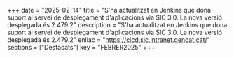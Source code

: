 +++
date        = "2025-02-14"
title       = "S'ha actualitzat en Jenkins que dona suport al servei de desplegament d'aplicacions via SIC 3.0. La nova versió desplegada és 2.479.2"
description = "S'ha actualitzat en Jenkins que dona suport al servei de desplegament d'aplicacions via SIC 3.0. La nova versió desplegada és 2.479.2"
enllac      = "https://cicd.sic.intranet.gencat.cat/"
sections    = ["Destacats"]
key         = "FEBRER2025"
+++


